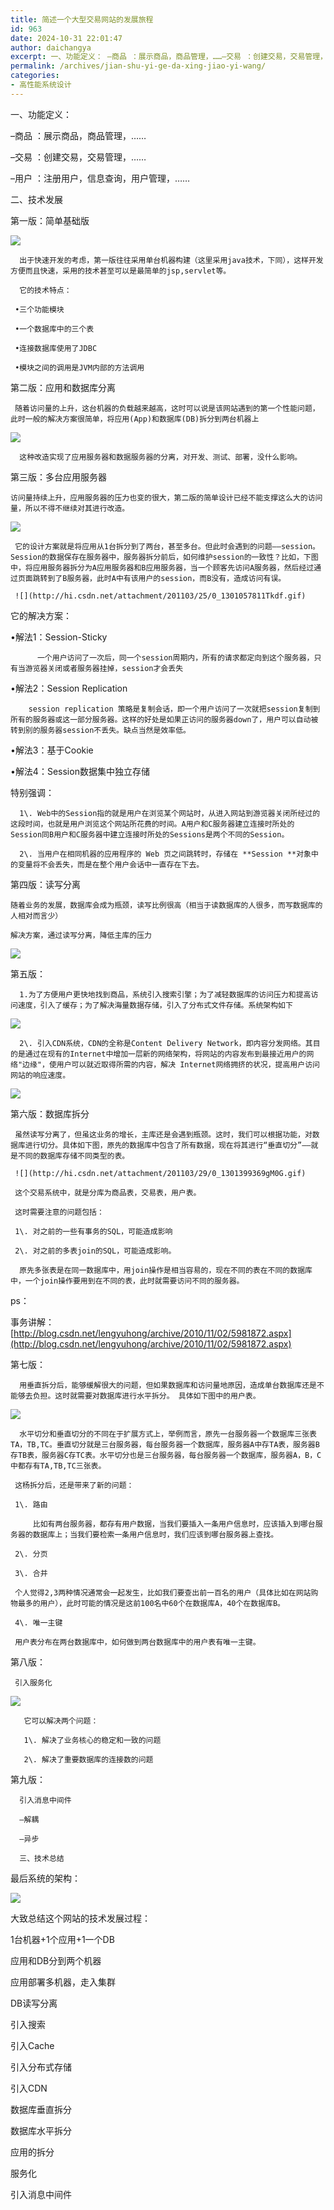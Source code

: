 ```yaml
---
title: 简述一个大型交易网站的发展旅程
id: 963
date: 2024-10-31 22:01:47
author: daichangya
excerpt: 一、功能定义： –商品 ：展示商品，商品管理，……–交易 ：创建交易，交易管理，……–用户 ：注册用户，信息查询，用户管理，……   二、技术发展第一版：简单基础版      出于快速开发的考虑，第一版往往采用单台机器构建（这里采用java技术，下同），这样开发方便而且快速，采用的技术甚至可以是最简单的
permalink: /archives/jian-shu-yi-ge-da-xing-jiao-yi-wang/
categories:
- 高性能系统设计
---
```


   一、功能定义： 

–商品 ：展示商品，商品管理，……

–交易 ：创建交易，交易管理，……

–用户 ：注册用户，信息查询，用户管理，……

   二、技术发展

第一版：简单基础版

![](http://hi.csdn.net/attachment/201103/25/0_130105555085wQ.gif)

      出于快速开发的考虑，第一版往往采用单台机器构建（这里采用java技术，下同），这样开发方便而且快速，采用的技术甚至可以是最简单的jsp,servlet等。

      它的技术特点：

     •三个功能模块

     •一个数据库中的三个表

     •连接数据库使用了JDBC

     •模块之间的调用是JVM内部的方法调用

第二版：应用和数据库分离

     随着访问量的上升，这台机器的负载越来越高，这时可以说是该网站遇到的第一个性能问题，此时一般的解决方案很简单，将应用(App)和数据库(DB)拆分到两台机器上

![](http://hi.csdn.net/attachment/201103/25/0_1301056053bRLJ.gif)

      这种改造实现了应用服务器和数据服务器的分离，对开发、测试、部署，没什么影响。

  

第三版：多台应用服务器

    访问量持续上升，应用服务器的压力也变的很大，第二版的简单设计已经不能支撑这么大的访问量，所以不得不继续对其进行改造。

![](http://hi.csdn.net/attachment/201103/25/0_1301056385Cccr.gif)

     它的设计方案就是将应用从1台拆分到了两台，甚至多台。但此时会遇到的问题——session。Session的数据保存在服务器中，服务器拆分前后，如何维护session的一致性？比如，下图中，将应用服务器拆分为A应用服务器和B应用服务器，当一个顾客先访问A服务器，然后经过通过页面跳转到了B服务器，此时A中有该用户的session，而B没有，造成访问有误。

     ![](http://hi.csdn.net/attachment/201103/25/0_1301057811Tkdf.gif)

它的解决方案：

•解法1：Session-Sticky

          一个用户访问了一次后，同一个session周期内，所有的请求都定向到这个服务器，只有当游览器关闭或者服务器挂掉，session才会丢失

•解法2：Session Replication

        session replication 策略是复制会话，即一个用户访问了一次就把session复制到所有的服务器或这一部分服务器。这样的好处是如果正访问的服务器down了，用户可以自动被转到别的服务器session不丢失。缺点当然是效率低。  

•解法3：基于Cookie

•解法4：Session数据集中独立存储

特别强调：

      1\. Web中的Session指的就是用户在浏览某个网站时，从进入网站到游览器关闭所经过的这段时间，也就是用户浏览这个网站所花费的时间。A用户和C服务器建立连接时所处的Session同B用户和C服务器中建立连接时所处的Sessions是两个不同的Session。

      2\. 当用户在相同机器的应用程序的 Web 页之间跳转时，存储在 **Session **对象中的变量将不会丢失，而是在整个用户会话中一直存在下去。

第四版：读写分离

    随着业务的发展，数据库会成为瓶颈，读写比例很高（相当于读数据库的人很多，而写数据库的人相对而言少）

    解决方案，通过读写分离，降低主库的压力

![](http://hi.csdn.net/attachment/201103/25/0_1301059059otNx.gif)

第五版：

      1.为了方便用户更快地找到商品，系统引入搜索引擎；为了减轻数据库的访问压力和提高访问速度，引入了缓存；为了解决海量数据存储，引入了分布式文件存储。系统架构如下

![](http://hi.csdn.net/attachment/201103/25/0_1301059252WH0h.gif)

      2\. 引入CDN系统，CDN的全称是Content Delivery Network，即内容分发网络。其目的是通过在现有的Internet中增加一层新的网络架构，将网站的内容发布到最接近用户的网络"边缘"，使用户可以就近取得所需的内容，解决 Internet网络拥挤的状况，提高用户访问网站的响应速度。

![](http://hi.csdn.net/attachment/201103/25/0_1301059265UP08.gif)

  

第六版：数据库拆分

     虽然读写分离了，但虽这业务的增长，主库还是会遇到瓶颈。这时，我们可以根据功能，对数据库进行切分。具体如下图，原先的数据库中包含了所有数据，现在将其进行“垂直切分”——就是不同的数据库存储不同类型的表。

     ![](http://hi.csdn.net/attachment/201103/29/0_1301399369gM0G.gif)

     这个交易系统中，就是分库为商品表，交易表，用户表。

     这时需要注意的问题包括：

     1\. 对之前的一些有事务的SQL，可能造成影响

     2\. 对之前的多表join的SQL，可能造成影响。

      原先多张表是在同一数据库中，用join操作是相当容易的，现在不同的表在不同的数据库中，一个join操作要用到在不同的表，此时就需要访问不同的服务器。

  

ps：

事务讲解：[http://blog.csdn.net/lengyuhong/archive/2010/11/02/5981872.aspx](http://blog.csdn.net/lengyuhong/archive/2010/11/02/5981872.aspx)

第七版：

      用垂直拆分后，能够缓解很大的问题，但如果数据库和访问量地原因，造成单台数据库还是不能够去负担。这时就需要对数据库进行水平拆分。 具体如下图中的用户表。

![](http://hi.csdn.net/attachment/201103/29/0_1301402060eT4G.gif)

      水平切分和垂直切分的不同在于扩展方式上，举例而言，原先一台服务器一个数据库三张表TA，TB,TC。垂直切分就是三台服务器，每台服务器一个数据库，服务器A中存TA表，服务器B存TB表，服务器C存TC表。水平切分也是三台服务器，每台服务器一个数据库，服务器A，B，C中都存有TA,TB,TC三张表。

     这杨拆分后，还是带来了新的问题：

     1\. 路由

         比如有两台服务器，都存有用户数据，当我们要插入一条用户信息时，应该插入到哪台服务器的数据库上；当我们要检索一条用户信息时，我们应该到哪台服务器上查找。

     2\. 分页

     3\. 合并

     个人觉得2,3两种情况通常会一起发生，比如我们要查出前一百名的用户（具体比如在网站购物最多的用户），此时可能的情况是这前100名中60个在数据库A，40个在数据库B。

     4\. 唯一主键

     用户表分布在两台数据库中，如何做到两台数据库中的用户表有唯一主键。

第八版：

     引入服务化

![](http://hi.csdn.net/attachment/201103/29/0_1301403573H77M.gif)

       它可以解决两个问题：

       1\. 解决了业务核心的稳定和一致的问题

       2\. 解决了重要数据库的连接数的问题

第九版：

      引入消息中间件

      –解耦

      –异步  

      三、技术总结     

最后系统的架构：

![](http://hi.csdn.net/attachment/201103/29/0_1301403775uHV7.gif)

大致总结这个网站的技术发展过程：

1台机器+1个应用+1一个DB

应用和DB分到两个机器

应用部署多机器，走入集群

DB读写分离

引入搜索

引入Cache

引入分布式存储

引入CDN

数据库垂直拆分

数据库水平拆分

应用的拆分

服务化

引入消息中间件